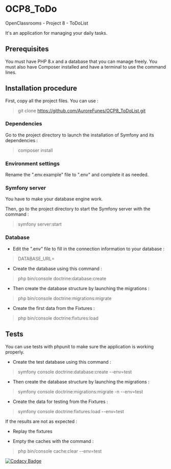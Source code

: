 # OCP8_ToDo
OpenClassrooms - Project 8 - ToDoList

It's an application for managing your daily tasks.

## Prerequisites

You must have PHP 8.x and a database that you can manage freely. You must also have Composer installed and have a terminal to use the command lines.


## Installation procedure

First, copy all the project files.
You can use :
> git clone https://github.com/AuroreFunes/OCP8_ToDoList.git

### Dependencies

Go to the project directory to launch the installation of Symfony and its dependencies :
> composer install


### Environment settings

Rename the ".env.example" file to ".env" and complete it as needed.


### Symfony server

You have to make your database engine work.

Then, go to the project directory to start the Symfony server with the command :
> symfony server:start


### Database

* Edit the ".env" file to fill in the connection information to your database :
> DATABASE_URL=

* Create the database using this command :
> php bin/console doctrine:database:create

* Then create the database structure by launching the migrations :
> php bin/console doctrine:migrations:migrate

* Create the first data from the Fixtures :
> php bin/console doctrine:fixtures:load


## Tests

You can use tests with phpunit to make sure the application is working properly.  

* Create the test database using this command :
> symfony console doctrine:database:create --env=test

* Then create the database structure by launching the migrations :
> symfony console doctrine:migrations:migrate -n --env=test

* Create the data for testing from the Fixtures :
> symfony console doctrine:fixtures:load --env=test  

If the results are not as expected :  

* Replay the fixtures  

* Empty the caches with the command :
> php bin/console cache:clear --env=test


[![Codacy Badge](https://app.codacy.com/project/badge/Grade/66ba6097910049b490705b16bcbeb09d)](https://app.codacy.com/gh/AuroreFunes/OCP8_ToDoList/dashboard?utm_source=gh&utm_medium=referral&utm_content=&utm_campaign=Badge_grade)